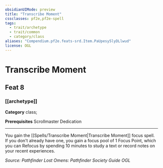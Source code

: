 ```yaml
---
obsidianUIMode: preview
title: "Transcribe Moment"
cssclasses: pf2e,pf2e-spell
tags:
  - trait/archetype
  - trait/common
  - category/class
aliases: "Compendium.pf2e.feats-srd.Item.PaUpesy5lyDLlwud"
license: OGL
---
```

# Transcribe Moment
## Feat 8
### [[archetype]]

**Category** class; 



**Prerequisites** Scrollmaster Dedication
* * *
You gain the [[Spells/Transcribe Moment|Transcribe Moment]] focus spell. If you don't already have one, you gain a focus pool of 1 Focus Point, which you can Refocus by spending 10 minutes to study a text or record notes on your recent experiences.

*Source: Pathfinder Lost Omens: Pathfinder Society Guide*
*OGL*